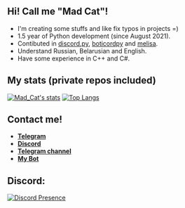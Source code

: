 ## Hi! Call me "Mad Cat"!
- I'm creating some stuffs and like fix typos in projects =)
- 1.5 year of Python development (since August 2021).
- Contibuted in [discord.py](https://github.com/Rapptz/discord.py), [boticordpy](https://github.com/Boticord/boticordpy) and [melisa](https://github.com/MelisaDev/melisa).
- Understand Russian, Belarusian and English.
- Have some experience in C++ and C#.

## My stats (private repos included)
[![Mad_Cat's stats](https://github-readme-stats.vercel.app/api?username=madcat9958&theme=dark&count_private=True&show_icons=True)](https://github.com/anuraghazra/github-readme-stats)
[![Top Langs](https://github-readme-stats.vercel.app/api/top-langs/?username=madcat9958&theme=dark)](https://github.com/anuraghazra/github-readme-stats)

## Contact me!
- [**Telegram**](https://t.me/justMadKitten)
- [**Discord**](https://discord.com/users/560529834325966858)
- [**Telegram channel**](https://t.me/MadCat9958)
- [**My Bot**](https://bcord.cc/b/madbot)

## Discord:
[![Discord Presence](https://lanyard.cnrad.dev/api/560529834325966858)](https://discord.com/users/560529834325966858)
